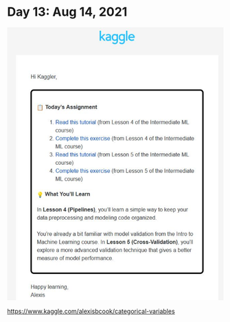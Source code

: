 # Day 13: Aug 14, 2021
![Assingment](https://github.com/EO4wellness/T-I-L/blob/main/AI-ML-NLP/Kaggle/Images/Day-13-Assignment.jpg)

https://www.kaggle.com/alexisbcook/categorical-variables 
